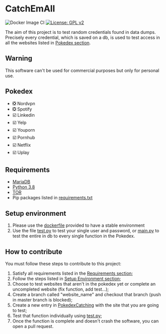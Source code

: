 # CatchEmAll
![Docker Image CI](https://github.com/0ssigeno/CatchEmAll/workflows/Docker%20Image%20CI/badge.svg)
[![License: GPL v2](https://img.shields.io/badge/License-GPL%20v2-blue.svg)](https://www.gnu.org/licenses/old-licenses/gpl-2.0.en.html)

The aim of this project is to test random credentials found in data dumps. 
Precisely every credential, which is saved on a db, is used to test access in all the websites listed in [Pokedex section](#pokedex). 
  
## Warning
This software can't be used for commercial purposes but only for personal use.


## Pokedex
- :negative_squared_cross_mark: Nordvpn 
- :negative_squared_cross_mark: Spotify
- :ballot_box_with_check: Linkedin 
- :ballot_box_with_check: Yelp
- :ballot_box_with_check: Youporn
- :ballot_box_with_check: Pornhub
- :ballot_box_with_check: Netflix
- :ballot_box_with_check: Uplay

  
## Requirements
- [MariaDB](https://mariadb.org/)
- [Python 3.8](https://www.python.org/downloads/release/python-380/)
- [TOR](https://2019.www.torproject.org/docs/debian.html.en)
- Pip packages listed in [requirements.txt](requirements.txt)


## Setup environment
 1) Please use the [dockerfile](Dockerfile) provided to have a stable environment
 2) Use the file [test.py](test.py) to test your single user and password, or [main.py](main.py) to test the entire in db to every single function in the Pokedex. 
 
## How to contribute 
You must follow these steps to contribute to this project:
 1) Satisfy all requirements listed in the [Requirements section](#requirements);
 2) Follow the steps listed in [Setup Environment section](#setup-environment);
 3) Choose to test websites that aren't in the pokedex yet or complete an uncompleted website (fix function, add test...);
 4) Create a branch called "website_name" and checkout that branch (push in master branch is blocked);
 5) Create a new entry in [PokedexCatching](PokedexCatching) with the site that you are going to test;
 6) Test that function individually using [test.py](test.py);
 7) Once the function is complete and doesn't crash the software, you can open a pull request.  
